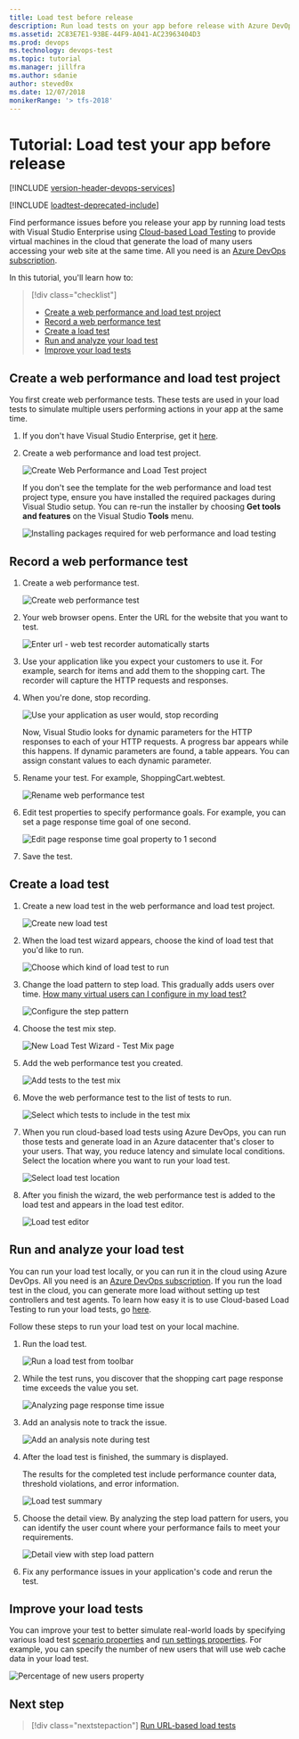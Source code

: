 ```yaml
---
title: Load test before release
description: Run load tests on your app before release with Azure DevOps, Cloud-based Load Testing, and Visual Studio
ms.assetid: 2C83E7E1-93BE-44F9-A041-AC23963404D3
ms.prod: devops
ms.technology: devops-test
ms.topic: tutorial
ms.manager: jillfra
ms.author: sdanie
author: steved0x
ms.date: 12/07/2018
monikerRange: '> tfs-2018'
---
```


# Tutorial: Load test your app before release

[!INCLUDE [version-header-devops-services](../_shared/version-header-devops-services.md)] 

[!INCLUDE [loadtest-deprecated-include](../_shared/loadtest-deprecated-include.md)]

Find performance issues before you release your app by running load tests with Visual Studio 
Enterprise using [Cloud-based Load Testing](http://go.microsoft.com/fwlink/?LinkID=317257)
to provide virtual machines in the cloud that generate the load of many users accessing your web site at the same time.
All you need is an [Azure DevOps subscription](http://go.microsoft.com/fwlink/?LinkId=307137).

In this tutorial, you'll learn how to:

> [!div class="checklist"]
> * [Create a web performance and load test project](#createtests)
> * [Record a web performance test](#recordtests)
> * [Create a load test](#createload)
> * [Run and analyze your load test](#runanalyze)
> * [Improve your load tests](#improvetests)

<a name="createtests"></a>
## Create a web performance and load test project

You first create web performance tests. These tests are used in your 
load tests to simulate multiple users performing 
actions in your app at the same time.

1. If you don't have Visual Studio Enterprise, get it [here](https://visualstudio.microsoft.com/downloads/).

1. Create a web performance and load test project.

   ![Create Web Performance and Load Test project](_img/run-performance-tests-app-before-release/create-web-perf-load-test-project.png)

   If you don't see the template for the web performance and load test project type,
   ensure you have installed the required packages during Visual Studio setup.
   You can re-run the installer by choosing **Get tools and features** on the Visual Studio **Tools** menu.

   ![Installing packages required for web performance and load testing](_img/run-performance-tests-app-before-release/install-tools.png)

<a name="recordtests"></a>
## Record a web performance test

1. Create a web performance test.

   ![Create web performance test](_img/run-performance-tests-app-before-release/create-web-perf-test.png)

1. Your web browser opens. Enter the URL for the website that you want to test.

   ![Enter url - web test recorder automatically starts](_img/run-performance-tests-app-before-release/provide-site-url-for-testing.png)

1. Use your application like you expect your customers to use it. For example, search for items and add them to the shopping cart.
   The recorder will capture the HTTP requests and responses.

1. When you're done, stop recording.

   ![Use your application as user would, stop recording](_img/run-performance-tests-app-before-release/use-app-stop-recording.png)

   Now, Visual Studio looks for dynamic parameters for the HTTP responses to each of your HTTP requests. A progress bar appears while this happens.
   If dynamic parameters are found, a table appears. You can assign constant values to each dynamic parameter.

1. Rename your test. For example, ShoppingCart.webtest.

   ![Rename web performance test](_img/run-performance-tests-app-before-release/rename-web-perf-test.png)

1. Edit test properties to specify performance goals. For example, you can set a page response time goal of one second.

   ![Edit page response time goal property to 1 second](_img/run-performance-tests-app-before-release/edit-page-response-time-goal.png)

1. Save the test.

<a name="createload"></a>
## Create a load test

1. Create a new load test in the web performance and load test project.

   ![Create new load test](_img/run-performance-tests-app-before-release/create-new-load-test.png)

1. When the load test wizard appears, choose the kind of load test that you'd like to run.

   ![Choose which kind of load test to run](_img/run-performance-tests-app-before-release/choose-load-test.png)

1. Change the load pattern to step load. This gradually adds users over time.
   [How many virtual users can I configure in my load test?](reference-qa.md#howmanyusers)
 
   ![Configure the step pattern](_img/run-performance-tests-app-before-release/change-load-pattern.png)

1. Choose the test mix step.

   ![New Load Test Wizard - Test Mix page](_img/run-performance-tests-app-before-release/choose-test-mix.png)

1. Add the web performance test you created.

   ![Add tests to the test mix](_img/run-performance-tests-app-before-release/add-tests-to-test-mix.png)

1. Move the web performance test to the list of tests to run.

   ![Select which tests to include in the test mix](_img/run-performance-tests-app-before-release/select-tests-for-test-mix.png)

1. When you run cloud-based load tests using Azure DevOps, you can run those tests and generate load in an Azure datacenter that's closer to your users. That way, you reduce latency and simulate local conditions.
   Select the location where you want to run your load test.

   ![Select load test location](_img/run-performance-tests-app-before-release/select-load-test-location.png)

1. After you finish the wizard, the web performance test is added to the load test and appears in the load test editor.

   ![Load test editor](_img/run-performance-tests-app-before-release/web-perf-test-in-load-test-editor.png)

<a name="runanalyze"></a>
## Run and analyze your load test

You can run your load test locally, or you can run it in the cloud using Azure DevOps. 
All you need is an [Azure DevOps subscription](../../organizations/accounts/set-up-vs.md). 
If you run the load test in the cloud, you can generate more load without setting up test controllers and test agents. 
To learn how easy it is to use Cloud-based Load Testing to run your load tests, go 
[here](getting-started-with-performance-testing.md).

Follow these steps to run your load test on your local machine.

1. Run the load test.

   ![Run a load test from toolbar](_img/run-performance-tests-app-before-release/run-load-test.png)

1. While the test runs, you discover that the shopping cart page response time exceeds the value you set.

   ![Analyzing page response time issue](_img/run-performance-tests-app-before-release/review-page-response-time.png)

1. Add an analysis note to track the issue.

   ![Add an analysis note during test](_img/run-performance-tests-app-before-release/add-test-notes.png)

1. After the load test is finished, the summary is displayed.

   The results for the completed test include performance counter data, threshold violations, and error information.

   ![Load test summary](_img/run-performance-tests-app-before-release/load-test-summary.png)

1. Choose the detail view. By analyzing the step load pattern for users, 
   you can identify the user count where your performance fails to meet your requirements.

   ![Detail view with step load pattern](_img/run-performance-tests-app-before-release/load-test-summary-details.png)

1. Fix any performance issues in your application's code and rerun the test.

<a name="improvetests"></a>
## Improve your load tests

You can improve your test to better simulate 
real-world loads by specifying various load test 
[scenario properties](/visualstudio/test/edit-load-test-scenarios)
and [run settings properties](/visualstudio/test/load-test-run-settings-properties).
For example, you can specify the number of new users that will use web cache data in your load test.

![Percentage of new users property](_img/run-performance-tests-app-before-release/percentage-new-users.png)

## Next step

> [!div class="nextstepaction"]
> [Run URL-based load tests](get-started-simple-cloud-load-test.md)
